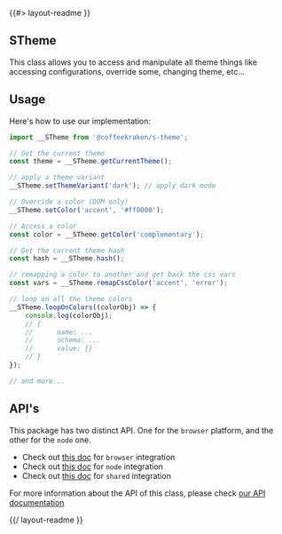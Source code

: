 <!--
/**
 * @name            README
 * @namespace       doc
 * @type            Markdown
 * @platform        md
 * @status          stable
 * @menu            Documentation           /doc/readme
 *
 * @since           2.0.0
 * @author    Olivier Bossel <olivier.bossel@gmail.com> (https://coffeekraken.io)
 */
-->

{{#> layout-readme }}

## STheme

This class allows you to access and manipulate all theme things like accessing configurations, override some, changing theme, etc...

## Usage

Here's how to use our implementation:

```js
import __STheme from '@coffeekraken/s-theme';

// Get the current theme
const theme = __STheme.getCurrentTheme();

// apply a theme variant
__STheme.setThemeVariant('dark'); // apply dark mode

// Override a color (DOM only)
__STheme.setColor('accent', '#ff0000');

// Access a color
const color = __STheme.getColor('complementary');

// Get the current theme hash
const hash = __STheme.hash();

// remapping a color to another and get back the css vars
const vars = __STheme.remapCssColor('accent', 'error');

// loop on all the theme colors
__STheme.loopOnColors((colorObj) => {
    console.log(colorObj);
    // {
    //      name: ...
    //      schema: ...
    //      value: {}
    // }
});

// and more...
```

## API's

This package has two distinct API. One for the `browser` platform, and the other for the `node` one.

-   Check out [this doc](/api/@coffeekraken.s-theme.js.STheme) for `browser` integration
-   Check out [this doc](/api/@coffeekraken.s-theme.node.STheme) for `node` integration
-   Check out [this doc](/api/@coffeekraken.s-theme.shared.SThemeBase) for `shared` integration

For more information about the API of this class, please check [our API documentation](/api/@coffeekraken.s-component-utils.js.SComponentUtils)

{{/ layout-readme }}
